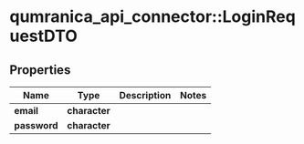 # qumranica_api_connector::LoginRequestDTO

## Properties
Name | Type | Description | Notes
------------ | ------------- | ------------- | -------------
**email** | **character** |  | 
**password** | **character** |  | 


